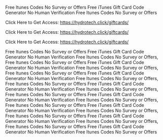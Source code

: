 Free Itunes Codes No Survey or Offers Free iTunes Gift Card Code Generator No Human Verification Free Itunes Codes No Survey or Offers

Click Here to Get Access: https://hydrotech.click/giftcards/

Click Here to Get Access: https://hydrotech.click/giftcards/

Click Here to Get Access: https://hydrotech.click/giftcards/

Free Itunes Codes No Survey or Offers Free iTunes Gift Card Code Generator No Human Verification Free Itunes Codes No Survey or Offers, Free Itunes Codes No Survey or Offers Free iTunes Gift Card Code Generator No Human Verification Free Itunes Codes No Survey or Offers, Free Itunes Codes No Survey or Offers Free iTunes Gift Card Code Generator No Human Verification Free Itunes Codes No Survey or Offers, Free Itunes Codes No Survey or Offers Free iTunes Gift Card Code Generator No Human Verification Free Itunes Codes No Survey or Offers, Free Itunes Codes No Survey or Offers Free iTunes Gift Card Code Generator No Human Verification Free Itunes Codes No Survey or Offers, Free Itunes Codes No Survey or Offers Free iTunes Gift Card Code Generator No Human Verification Free Itunes Codes No Survey or Offers, Free Itunes Codes No Survey or Offers Free iTunes Gift Card Code Generator No Human Verification Free Itunes Codes No Survey or Offers, Free Itunes Codes No Survey or Offers Free iTunes Gift Card Code Generator No Human Verification Free Itunes Codes No Survey or Offers
